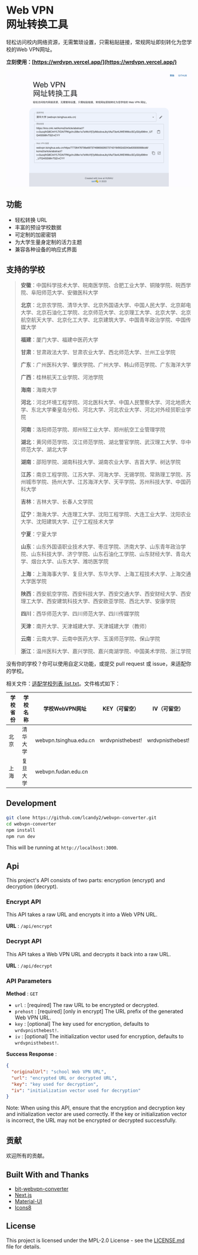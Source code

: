 # Web VPN <br>网址转换工具

轻松访问校内网络资源，无需繁琐设置，只需粘贴链接，常规网址即刻转化为您学校的Web VPN网址。

**立刻使用：[https://wrdvpn.vercel.app/](https://wrdvpn.vercel.app/)**

![alt text](./assests/main.png)

## 功能

- 轻松转换 URL
- 丰富的预设学校数据
- 可定制的加密密钥
- 为大学生量身定制的活力主题
- 兼容各种设备的响应式界面

## 支持的学校

> **安徽**：中国科学技术大学、皖南医学院、合肥工业大学、铜陵学院、皖西学院、阜阳师范大学、安徽医科大学
> 
> **北京**：北京农学院、清华大学、北京外国语大学、中国人民大学、北京邮电大学、北京石油化工学院、北京师范大学、北京理工大学、北京大学、北京航空航天大学、北京化工大学、北京建筑大学、中国青年政治学院、中国传媒大学
> 
> **福建**：厦门大学、福建中医药大学
> 
> **甘肃**：甘肃政法大学、甘肃农业大学、西北师范大学、兰州工业学院
> 
> **广东**：广州医科大学、肇庆学院、广州大学、韩山师范学院、广东海洋大学
> 
> **广西**：桂林航天工业学院、河池学院
> 
> **海南**：海南大学
> 
> **河北**：河北环境工程学院、河北医科大学、中国人民警察大学、河北地质大学、东北大学秦皇岛分校、河北大学、河北农业大学、河北对外经贸职业学院
> 
> **河南**：洛阳师范学院、郑州轻工业大学、郑州航空工业管理学院
> 
> **湖北**：黄冈师范学院、汉江师范学院、湖北警官学院、武汉理工大学、华中师范大学、湖北大学
> 
> **湖南**：邵阳学院、湖南科技大学、湖南农业大学、吉首大学、树达学院
> 
> **江苏**：南京工程学院、江苏大学、河海大学、无锡学院、常熟理工学院、苏州城市学院、扬州大学、江苏海洋大学、天平学院、苏州科技大学、中国药科大学
> 
> **吉林**：吉林大学、长春人文学院
> 
> **辽宁**：渤海大学、大连理工大学、沈阳工程学院、大连工业大学、沈阳农业大学、沈阳建筑大学、辽宁工程技术大学
> 
> **宁夏**：宁夏大学
> 
> **山东**：山东外国语职业技术大学、枣庄学院、济南大学、山东青年政治学院、山东科技大学、济宁学院、山东石油化工学院、山东财经大学、青岛大学、烟台大学、山东大学、潍坊医学院
> 
> **上海**：上海海事大学、复旦大学、东华大学、上海工程技术大学、上海交通大学医学院
> 
> **陕西**：西安航空学院、西安科技大学、西安交通大学、西安财经大学、西安理工大学、西安建筑科技大学、西安欧亚学院、西北大学、安康学院
> 
> **四川**：西华师范大学、四川师范大学、四川传媒学院
> 
> **天津**：南开大学、天津城建大学、天津城建大学（教师）
> 
> **云南**：云南大学、云南中医药大学、玉溪师范学院、保山学院
> 
> **浙江**：温州医科大学、嘉兴学院、嘉兴南湖学院、中国美术学院、浙江学院
> 

没有你的学校？你可以使用自定义功能，或提交 pull request 或 issue，来适配你的学校。

相关文件：[适配学校列表 list.txt](https://github.com/lcandy2/webvpn-converter/blob/main/data/db/list.txt)。文件格式如下：

| 学校省份 | 学校名称 | 学校WebVPN网址 | KEY（可留空）              | IV（可留空）           |
|----|---------|--------------|------------------------|---------------------|
| 北京    | 清华大学     | webvpn.tsinghua.edu.cn | wrdvpnisthebest!    | wrdvpnisthebest!    |
| 上海    | 复旦大学     | webvpn.fudan.edu.cn    |                     |


## Development

```bash
git clone https://github.com/lcandy2/webvpn-converter.git
cd webvpn-converter
npm install
npm run dev
```

This will be running at `http://localhost:3000`.

## Api

This project's API consists of two parts: encryption (encrypt) and decryption (decrypt).

### Encrypt API

This API takes a raw URL and encrypts it into a Web VPN URL.

**URL** : `/api/encrypt`


### Decrypt API

This API takes a Web VPN URL and decrypts it back into a raw URL.

**URL** : `/api/decrypt`

### API Parameters

**Method** : `GET`

- `url` : [required] The raw URL to be encrypted or decrypted.
- `prehost` : [required] [only in encrypt] The URL prefix of the generated Web VPN URL.
- `key` : [optional] The key used for encryption, defaults to `wrdvpnisthebest!`.
- `iv` : [optional] The initialization vector used for encryption, defaults to `wrdvpnisthebest!`.

**Success Response** : 

```json
{
  "originalUrl": "school Web VPN URL",
  "url": "encrypted URL or decrypted URL",
  "key": "key used for decryption",
  "iv": "initialization vector used for decryption"
}
```

Note: When using this API, ensure that the encryption and decryption key and initialization vector are used correctly. If the key or initialization vector is incorrect, the URL may not be encrypted or decrypted successfully.

## 贡献

欢迎所有的贡献。

## Built With and Thanks

- [bit-webvpn-converter](https://github.com/spencerwooo/bit-webvpn-converter)
- [Next.js](https://nextjs.org/)
- [Material-UI](https://mui.com/)
- [Icons8](https://icons8.com/)

## License

This project is licensed under the MPL-2.0 License - see the [LICENSE.md](LICENSE.md) file for details.
